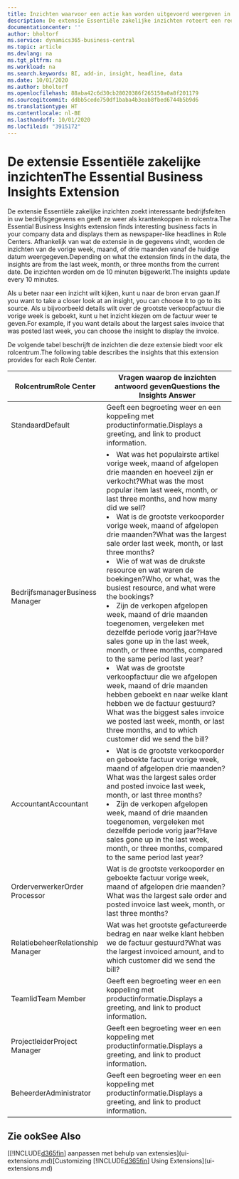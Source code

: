 ```yaml
---
title: Inzichten waarvoor een actie kan worden uitgevoerd weergeven in rolcentra | Microsoft Docs
description: De extensie Essentiële zakelijke inzichten roteert een reeks zakelijke inzichten in rolcentra.
documentationcenter: ''
author: bholtorf
ms.service: dynamics365-business-central
ms.topic: article
ms.devlang: na
ms.tgt_pltfrm: na
ms.workload: na
ms.search.keywords: BI, add-in, insight, headline, data
ms.date: 10/01/2020
ms.author: bholtorf
ms.openlocfilehash: 88aba42c6d30cb28020386f265150a0a8f201179
ms.sourcegitcommit: ddbb5cede750df1baba4b3eab8fbed6744b5b9d6
ms.translationtype: HT
ms.contentlocale: nl-BE
ms.lasthandoff: 10/01/2020
ms.locfileid: "3915172"
---
```

# <a name="the-essential-business-insights-extension"></a><span data-ttu-id="bcfb2-103">De extensie Essentiële zakelijke inzichten</span><span class="sxs-lookup"><span data-stu-id="bcfb2-103">The Essential Business Insights Extension</span></span>
<span data-ttu-id="bcfb2-104">De extensie Essentiële zakelijke inzichten zoekt interessante bedrijfsfeiten in uw bedrijfsgegevens en geeft ze weer als krantenkoppen in rolcentra.</span><span class="sxs-lookup"><span data-stu-id="bcfb2-104">The Essential Business Insights extension finds interesting business facts in your company data and displays them as newspaper-like headlines in Role Centers.</span></span> <span data-ttu-id="bcfb2-105">Afhankelijk van wat de extensie in de gegevens vindt, worden de inzichten van de vorige week, maand, of drie maanden vanaf de huidige datum weergegeven.</span><span class="sxs-lookup"><span data-stu-id="bcfb2-105">Depending on what the extension finds in the data, the insights are from the last week, month, or three months from the current date.</span></span> <span data-ttu-id="bcfb2-106">De inzichten worden om de 10 minuten bijgewerkt.</span><span class="sxs-lookup"><span data-stu-id="bcfb2-106">The insights update every 10 minutes.</span></span>  

<span data-ttu-id="bcfb2-107">Als u beter naar een inzicht wilt kijken, kunt u naar de bron ervan gaan.</span><span class="sxs-lookup"><span data-stu-id="bcfb2-107">If you want to take a closer look at an insight, you can choose it to go to its source.</span></span> <span data-ttu-id="bcfb2-108">Als u bijvoorbeeld details wilt over de grootste verkoopfactuur die vorige week is geboekt, kunt u het inzicht kiezen om de factuur weer te geven.</span><span class="sxs-lookup"><span data-stu-id="bcfb2-108">For example, if you want details about the largest sales invoice that was posted last week, you can choose the insight to display the invoice.</span></span>

<span data-ttu-id="bcfb2-109">De volgende tabel beschrijft de inzichten die deze extensie biedt voor elk rolcentrum.</span><span class="sxs-lookup"><span data-stu-id="bcfb2-109">The following table describes the insights that this extension provides for each Role Center.</span></span>

|<span data-ttu-id="bcfb2-110">Rolcentrum</span><span class="sxs-lookup"><span data-stu-id="bcfb2-110">Role Center</span></span>|<span data-ttu-id="bcfb2-111">Vragen waarop de inzichten antwoord geven</span><span class="sxs-lookup"><span data-stu-id="bcfb2-111">Questions the Insights Answer</span></span>|
|----|-----|
|<span data-ttu-id="bcfb2-112">Standaard</span><span class="sxs-lookup"><span data-stu-id="bcfb2-112">Default</span></span>|<span data-ttu-id="bcfb2-113">Geeft een begroeting weer en een koppeling met productinformatie.</span><span class="sxs-lookup"><span data-stu-id="bcfb2-113">Displays a greeting, and link to product information.</span></span>|
|<span data-ttu-id="bcfb2-114">Bedrijfsmanager</span><span class="sxs-lookup"><span data-stu-id="bcfb2-114">Business Manager</span></span>|<li> <span data-ttu-id="bcfb2-115">Wat was het populairste artikel vorige week, maand of afgelopen drie maanden en hoeveel zijn er verkocht?</span><span class="sxs-lookup"><span data-stu-id="bcfb2-115">What was the most popular item last week, month, or last three months, and how many did we sell?</span></span><br><li> <span data-ttu-id="bcfb2-116">Wat is de grootste verkooporder vorige week, maand of afgelopen drie maanden?</span><span class="sxs-lookup"><span data-stu-id="bcfb2-116">What was the largest sale order last week, month, or last three months?</span></span><br><li> <span data-ttu-id="bcfb2-117">Wie of wat was de drukste resource en wat waren de boekingen?</span><span class="sxs-lookup"><span data-stu-id="bcfb2-117">Who, or what, was the busiest resource, and what were the bookings?</span></span><br><li> <span data-ttu-id="bcfb2-118">Zijn de verkopen afgelopen week, maand of drie maanden toegenomen, vergeleken met dezelfde periode vorig jaar?</span><span class="sxs-lookup"><span data-stu-id="bcfb2-118">Have sales gone up in the last week, month, or three months, compared to the same period last year?</span></span><br><li> <span data-ttu-id="bcfb2-119">Wat was de grootste verkoopfactuur die we afgelopen week, maand of drie maanden hebben geboekt en naar welke klant hebben we de factuur gestuurd?</span><span class="sxs-lookup"><span data-stu-id="bcfb2-119">What was the biggest sales invoice we posted last week, month, or last three months, and to which customer did we send the bill?</span></span></li> |
|<span data-ttu-id="bcfb2-120">Accountant</span><span class="sxs-lookup"><span data-stu-id="bcfb2-120">Accountant</span></span>|<li> <span data-ttu-id="bcfb2-121">Wat is de grootste verkooporder en geboekte factuur vorige week, maand of afgelopen drie maanden?</span><span class="sxs-lookup"><span data-stu-id="bcfb2-121">What was the largest sales order and posted invoice last week, month, or last three months?</span></span><br><li> <span data-ttu-id="bcfb2-122">Zijn de verkopen afgelopen week, maand of drie maanden toegenomen, vergeleken met dezelfde periode vorig jaar?</span><span class="sxs-lookup"><span data-stu-id="bcfb2-122">Have sales gone up in the last week, month, or three months, compared to the same period last year?</span></span> |
|<span data-ttu-id="bcfb2-123">Orderverwerker</span><span class="sxs-lookup"><span data-stu-id="bcfb2-123">Order Processor</span></span>| <span data-ttu-id="bcfb2-124">Wat is de grootste verkooporder en geboekte factuur vorige week, maand of afgelopen drie maanden?</span><span class="sxs-lookup"><span data-stu-id="bcfb2-124">What was the largest sale order and posted invoice last week, month, or last three months?</span></span>|
|<span data-ttu-id="bcfb2-125">Relatiebeheer</span><span class="sxs-lookup"><span data-stu-id="bcfb2-125">Relationship Manager</span></span>| <span data-ttu-id="bcfb2-126">Wat was het grootste gefactureerde bedrag en naar welke klant hebben we de factuur gestuurd?</span><span class="sxs-lookup"><span data-stu-id="bcfb2-126">What was the largest invoiced amount, and to which customer did we send the bill?</span></span>|
|<span data-ttu-id="bcfb2-127">Teamlid</span><span class="sxs-lookup"><span data-stu-id="bcfb2-127">Team Member</span></span>| <span data-ttu-id="bcfb2-128">Geeft een begroeting weer en een koppeling met productinformatie.</span><span class="sxs-lookup"><span data-stu-id="bcfb2-128">Displays a greeting, and link to product information.</span></span>|
|<span data-ttu-id="bcfb2-129">Projectleider</span><span class="sxs-lookup"><span data-stu-id="bcfb2-129">Project Manager</span></span>| <span data-ttu-id="bcfb2-130">Geeft een begroeting weer en een koppeling met productinformatie.</span><span class="sxs-lookup"><span data-stu-id="bcfb2-130">Displays a greeting, and link to product information.</span></span>|
|<span data-ttu-id="bcfb2-131">Beheerder</span><span class="sxs-lookup"><span data-stu-id="bcfb2-131">Administrator</span></span>| <span data-ttu-id="bcfb2-132">Geeft een begroeting weer en een koppeling met productinformatie.</span><span class="sxs-lookup"><span data-stu-id="bcfb2-132">Displays a greeting, and link to product information.</span></span>|

## <a name="see-also"></a><span data-ttu-id="bcfb2-133">Zie ook</span><span class="sxs-lookup"><span data-stu-id="bcfb2-133">See Also</span></span>
<span data-ttu-id="bcfb2-134">[[!INCLUDE[d365fin](includes/d365fin_md.md)] aanpassen met behulp van extensies](ui-extensions.md)</span><span class="sxs-lookup"><span data-stu-id="bcfb2-134">[Customizing [!INCLUDE[d365fin](includes/d365fin_md.md)] Using Extensions](ui-extensions.md)</span></span>
